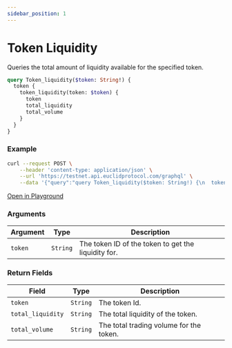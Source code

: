 ```yaml
---
sidebar_position: 1
---
```


# Token Liquidity

Queries the total amount of liquidity available for the specified token.

```graphql
query Token_liquidity($token: String!) {
  token {
    token_liquidity(token: $token) {
      token
      total_liquidity
      total_volume
    }
  }
}
```

### Example

```bash
curl --request POST \
    --header 'content-type: application/json' \
    --url 'https://testnet.api.euclidprotocol.com/graphql' \
    --data '{"query":"query Token_liquidity($token: String!) {\n  token {\n    token_liquidity(token: $token) {\n      token\n      total_liquidity\n      total_volume\n    }\n  }\n}","variables":{"token":"usdt"}}'
```

[Open in Playground](https://testnet.api.euclidprotocol.com/?explorerURLState=N4IgJg9gxgrgtgUwHYBcQC4QEcYIE4CeABACoQDWyA%2BgDYCWOdYdKBAFACQoXLpEDKKPHSQBzAIQBKIsAA6SIkW6UFchYqU8ktBjCYt2y3kS5bpajRqNJ5lxdxQBDGjsbNWtuw%2BdUAbhBp4BE9FAF9PcKRQkAAaEF9HYUcAIxoEAGcMEAsiWRBrPL48mHSwFDyY%2BWjQoA)

### Arguments

| **Argument** | **Type** | **Description**                                      |
|--------------|----------|------------------------------------------------------|
| `token`      | `String` | The token ID of the token to get the liquidity for.  |


### Return Fields

| **Field**            | **Type**   | **Description**                       |
|------------------|--------|-----------------------------------|
| `token`            | `String` | The token Id.   |
| `total_liquidity`  | `String`  | The total liquidity of the token. |
| `total_volume`  | `String`  | The total trading volume for the token. |


